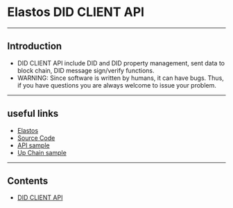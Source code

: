 # Elastos DID CLIENT API
---

## Introduction
* DID CLIENT API include DID and DID property management, sent data to block chain, DID message sign/verify functions.
* WARNING: Since software is written by humans, it can have bugs. Thus, if you have questions you are always welcome to issue your problem.

------------
## useful links
* [Elastos](https://elastos.org)
* [Source Code](https://github.com/elastos/Elastos.SDK.DIDClient.Java)
* [API sample](https://github.com/elastos/Elastos.SDK.DIDClient.Java/blob/master/sample/src/main/java/sample/com/api/ElaDidServiceApiSample.java)
* [Up Chain sample](https://github.com/elastos/Elastos.SDK.DIDClient.Java/blob/master/sample/src/main/java/sample/com/upChain/UpChainSample.java)

------------
## Contents
* [DID CLIENT API](https://did-client-java-api.readthedocs.io/en/latest/did_clinet_api_guide/)